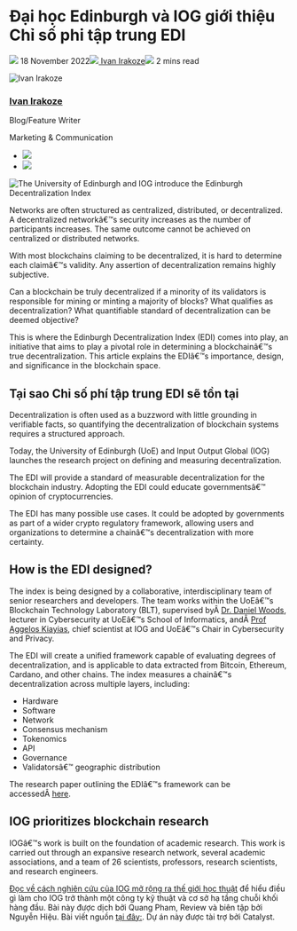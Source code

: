 # Đại học Edinburgh và IOG giới thiệu Chỉ số phi tập trung EDI

![](img/2022-11-18-the-university-of-edinburgh-and-iog-introduce-the-edinburgh-decentralization-index.002.png) 18 November 2022![](img/2022-11-18-the-university-of-edinburgh-and-iog-introduce-the-edinburgh-decentralization-index.002.png)[ Ivan Irakoze](/en/blog/authors/ivan-irakoze/page-1/)![](img/2022-11-18-the-university-of-edinburgh-and-iog-introduce-the-edinburgh-decentralization-index.003.png) 2 mins read

![Ivan Irakoze](img/2022-11-18-the-university-of-edinburgh-and-iog-introduce-the-edinburgh-decentralization-index.004.png)[](/en/blog/authors/ivan-irakoze/page-1/)

### [**Ivan Irakoze**](/en/blog/authors/ivan-irakoze/page-1/)

Blog/Feature Writer

Marketing &amp; Communication

- ![](img/2022-11-18-the-university-of-edinburgh-and-iog-introduce-the-edinburgh-decentralization-index.005.png)[](mailto:ivan.irakoze@iohk.io "Email")
- ![](img/2022-11-18-the-university-of-edinburgh-and-iog-introduce-the-edinburgh-decentralization-index.006.png)[](https://twitter.com/The_ADA_Poet "Twitter")

![The University of Edinburgh and IOG introduce the Edinburgh Decentralization Index](img/2022-11-18-the-university-of-edinburgh-and-iog-introduce-the-edinburgh-decentralization-index.007.png)

Networks are often structured as centralized, distributed, or decentralized. A decentralized networkâ€™s security increases as the number of participants increases. The same outcome cannot be achieved on centralized or distributed networks.

With most blockchains claiming to be decentralized, it is hard to determine each claimâ€™s validity. Any assertion of decentralization remains highly subjective.

Can a blockchain be truly decentralized if a minority of its validators is responsible for mining or minting a majority of blocks? What qualifies as decentralization? What quantifiable standard of decentralization can be deemed objective?

This is where the Edinburgh Decentralization Index (EDI) comes into play, an initiative that aims to play a pivotal role in determining a blockchainâ€™s true decentralization. This article explains the EDIâ€™s importance, design, and significance in the blockchain space.

## **Tại sao Chỉ số phí tập trung EDI sẽ tồn tại**

Decentralization is often used as a buzzword with little grounding in verifiable facts, so quantifying the decentralization of blockchain systems requires a structured approach.

Today, the University of Edinburgh (UoE) and Input Output Global (IOG) launches the research project on defining and measuring decentralization.

The EDI will provide a standard of measurable decentralization for the blockchain industry. Adopting the EDI could educate governmentsâ€™ opinion of cryptocurrencies.

The EDI has many possible use cases. It could be adopted by governments as part of a wider crypto regulatory framework, allowing users and organizations to determine a chainâ€™s decentralization with more certainty.

## **How is the EDI designed?**

The index is being designed by a collaborative, interdisciplinary team of senior researchers and developers. The team works within the UoEâ€™s Blockchain Technology Laboratory (BLT), supervised byÂ [Dr. Daniel Woods](https://www.danielwoods.info/), lecturer in Cybersecurity at UoEâ€™s School of Informatics, andÂ [Prof Aggelos Kiayias](https://iohk.io/en/team/aggelos-kiayias), chief scientist at IOG and UoEâ€™s Chair in Cybersecurity and Privacy.

The EDI will create a unified framework capable of evaluating degrees of decentralization, and is applicable to data extracted from Bitcoin, Ethereum, Cardano, and other chains. The index measures a chainâ€™s decentralization across multiple layers, including:

- Hardware
- Software
- Network
- Consensus mechanism
- Tokenomics
- API
- Governance
- Validatorsâ€™ geographic distribution

The research paper outlining the EDIâ€™s framework can be accessedÂ [here](https://arxiv.org/abs/2211.01291).

## **IOG prioritizes blockchain research**

IOGâ€™s work is built on the foundation of academic research. This work is carried out through an expansive research network, several academic associations, and a team of 26 scientists, professors, research scientists, and research engineers.

[Đọc về cách nghiên cứu của IOG mở rộng ra thế giới học thuật](https://iohk.io/en/blog/posts/2022/10/25/how-iog-s-research-spans-the-academic-world/)  để hiểu điều gì làm cho IOG trở thành một công ty kỹ thuật và cơ sở hạ tầng chuỗi khối hàng đầu. Bài này được dịch bởi Quang Pham, Review và biên tập bởi Nguyễn Hiệu. Bài viết nguồn [tại đây:](https://iohk.io/en/blog/posts/2022/11/18/the-university-of-edinburgh-and-iog-introduce-the-edinburgh-decentralization-index). Dự án này được tài trợ bởi Catalyst.
